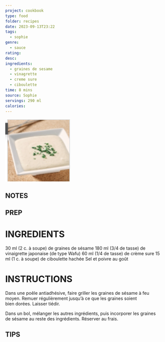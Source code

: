 ```yaml
---
project: cookbook
type: food
folder: recipes
date: 2023-09-13T23:22
tags:
  - sophie
genre:
  - sauce
rating: 
desc: 
ingredients:
  - graines de sesame
  - vinagrette
  - creme sure
  - ciboulette
time: 8 mins
source: Sophie
servings: 290 ml
calories:
---
```


![IMAGE](image_28.png)


## NOTES




## PREP


# INGREDIENTS

30 ml (2 c. à soupe) de graines de sésame 180 ml (3/4 de tasse) de vinaigrette japonaise (de type Wafu) 60 ml (1/4 de tasse) de crème sure 15 ml (1 c. à soupe) de ciboulette hachée Sel et poivre au goût


# INSTRUCTIONS

Dans une poêle antiadhésive, faire griller les graines de sésame à feu moyen. Remuer régulièrement jusqu’à ce que les graines soient bien dorées. Laisser tiédir.

Dans un bol, mélanger les autres ingrédients, puis incorporer les graines de sésame au reste des ingrédients. Réserver au frais.

## TIPS



